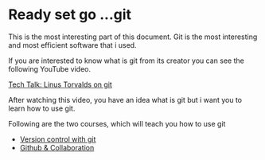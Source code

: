 # Ready set go ...git

This is the most interesting part of this document. Git is the most interesting and most efficient software that i used.

If you are interested to know what is git from its creator you can see the following YouTube video. 


[Tech Talk: Linus Torvalds on git](https://www.youtube.com/watch?v=4XpnKHJAok8)

After watching this video, you have an idea what is git but i want you to learn how to use git.

Following are the two courses, which will teach you how to use git

* [Version control with git](https://classroom.udacity.com/courses/ud123)
* [Github & Collaboration](https://classroom.udacity.com/courses/ud456)